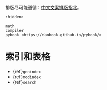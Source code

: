 ```{include} ../README.md
```

排版尽可能遵循：[中文文案排版指北](https://github.com/sparanoid/chinese-copywriting-guidelines)。

```{toctree}
:hidden:

math
compiler
pybook <https://daobook.github.io/pybook/>
```

# 索引和表格

* {ref}`genindex`
* {ref}`modindex`
* {ref}`search`
